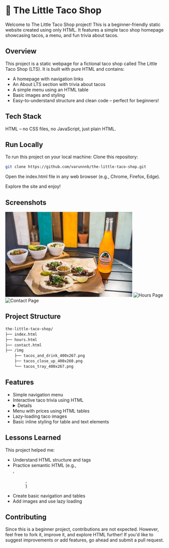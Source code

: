 
# 🌮 The Little Taco Shop

Welcome to The Little Taco Shop project! This is a beginner-friendly static website created using only HTML. It features a simple taco shop homepage showcasing tacos, a menu, and fun trivia about tacos.


## Overview
This project is a static webpage for a fictional taco shop called The Little Taco Shop (LTS). It is built with pure HTML and contains:

- A homepage with navigation links
- An About LTS section with trivia about tacos
- A simple menu using an HTML table
- Basic images and styling
- Easy-to-understand structure and clean code – perfect for beginners!
## Tech Stack
HTML – no CSS files, no JavaScript, just plain HTML.

## Run Locally

To run this project on your local machine:
Clone this repository:

```bash
git clone https://github.com/varunnnb/the-little-taco-shop.git
```
Open the index.html file in any web browser (e.g., Chrome, Firefox, Edge).

Explore the site and enjoy!


## Screenshots

![Home Page](./img/tacos_and_drink_400x267.png)
![Hours Page](https://ibb.co/0pXDMJNF)
![Contact Page](https://ibb.co/0pXDMJNF)



## Project Structure
```bash
the-little-taco-shop/
├── index.html
├── hours.html
├── contact.html
├── /img
    ├── tacos_and_drink_400x267.png
    ├── tacos_close_up_400x260.png
    └── tacos_tray_400x267.png


```
## Features

- Simple navigation menu
- Interactive taco trivia using HTML <details> tag
- Menu with prices using HTML tables
- Lazy-loading taco images
- Basic inline styling for table and text elements


## Lessons Learned

This project helped me:

- Understand HTML structure and tags
- Practice semantic HTML (e.g., <article>, <figure>, <summary>)
- Create basic navigation and tables
- Add images and use lazy loading


## Contributing

Since this is a beginner project, contributions are not expected. However, feel free to fork it, improve it, and explore HTML further! If you'd like to suggest improvements or add features, go ahead and submit a pull request.
